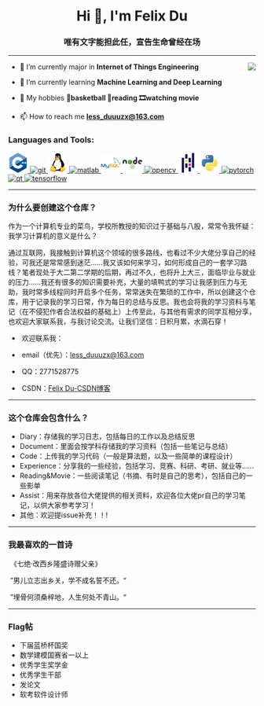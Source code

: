 <h1 align="center">Hi 👋, I'm Felix Du</h1>
<h3 align="center">唯有文字能担此任，宣告生命曾经在场</h3>

------

<a href="https://github.com/Coekyun-Dou">
<img align="right" src="https://github-readme-stats.vercel.app/api?username=Coekyun-Dou&show_icons=true">
</a>

- 🔭 I’m currently major in **Internet of Things Engineering**

- 🌱 I’m currently learning **Machine Learning and Deep Learning**

- 💬 My hobbies **🏀basketball 📔reading 🎞️watching movie**

- 📫 How to reach me **less_duuuzx@163.com**


<h3 align="left">Languages and Tools:</h3>
<p align="left">  <a href="https://www.w3schools.com/cpp/" target="_blank" rel="noreferrer"> <img src="https://raw.githubusercontent.com/devicons/devicon/master/icons/cplusplus/cplusplus-original.svg" alt="cplusplus" width="40" height="40"/> </a> <a href="https://git-scm.com/" target="_blank" rel="noreferrer"> <img src="https://www.vectorlogo.zone/logos/git-scm/git-scm-icon.svg" alt="git" width="40" height="40"/> </a> <a href="https://www.linux.org/" target="_blank" rel="noreferrer"> <img src="https://raw.githubusercontent.com/devicons/devicon/master/icons/linux/linux-original.svg" alt="linux" width="40" height="40"/> </a> <a href="https://www.mathworks.com/" target="_blank" rel="noreferrer"> <img src="https://upload.wikimedia.org/wikipedia/commons/2/21/Matlab_Logo.png" alt="matlab" width="40" height="40"/> </a> <a href="https://www.mysql.com/" target="_blank" rel="noreferrer"> <img src="https://raw.githubusercontent.com/devicons/devicon/master/icons/mysql/mysql-original-wordmark.svg" alt="mysql" width="40" height="40"/> </a> <a href="https://nodejs.org" target="_blank" rel="noreferrer"> <img src="https://raw.githubusercontent.com/devicons/devicon/master/icons/nodejs/nodejs-original-wordmark.svg" alt="nodejs" width="40" height="40"/> </a> <a href="https://opencv.org/" target="_blank" rel="noreferrer"> <img src="https://www.vectorlogo.zone/logos/opencv/opencv-icon.svg" alt="opencv" width="40" height="40"/> </a> <a href="https://pandas.pydata.org/" target="_blank" rel="noreferrer"> <img src="https://raw.githubusercontent.com/devicons/devicon/2ae2a900d2f041da66e950e4d48052658d850630/icons/pandas/pandas-original.svg" alt="pandas" width="40" height="40"/> </a> <a href="https://www.python.org" target="_blank" rel="noreferrer"> <img src="https://raw.githubusercontent.com/devicons/devicon/master/icons/python/python-original.svg" alt="python" width="40" height="40"/> </a> <a href="https://pytorch.org/" target="_blank" rel="noreferrer"> <img src="https://www.vectorlogo.zone/logos/pytorch/pytorch-icon.svg" alt="pytorch" width="40" height="40"/> </a> <a href="https://www.qt.io/" target="_blank" rel="noreferrer"> <img src="https://upload.wikimedia.org/wikipedia/commons/0/0b/Qt_logo_2016.svg" alt="qt" width="40" height="40"/> </a> <a href="https://www.tensorflow.org" target="_blank" rel="noreferrer"> <img src="https://www.vectorlogo.zone/logos/tensorflow/tensorflow-icon.svg" alt="tensorflow" width="40" height="40"/> </a> </p>

------

### 为什么要创建这个仓库？

​        作为一个计算机专业的菜鸟，学校所教授的知识过于基础与八股，常常令我怀疑：我学习计算机的意义是什么？

​        通过互联网，我接触到计算机这个领域的很多路线，也看过不少大佬分享自己的经验，可我还是常常感到迷茫......我又该如何来学习，如何形成自己的一套学习路线？笔者现处于大二第二学期的后期，再过不久，也将升上大三，面临毕业与就业的压力......我还有很多的知识需要补充，大量的填鸭式的学习让我感到压力与无助，我时常多线程同时开启多个任务，常常迷失在繁琐的工作中，所以创建这个仓库，用于记录我的学习日常，作为每日的总结与反思。我也会将我的学习资料与笔记（在不侵犯作者合法权益的基础上）上传至此，与其他有需求的同学互相分享，也欢迎大家联系我，与我讨论交流。让我们坚信：日积月累，水滴石穿！

- ​	欢迎联系我：

- ​	email（优先）：less_duuuzx@163.com

- ​	QQ：2771528775

- ​	CSDN：[Felix Du-CSDN博客](https://blog.csdn.net/less_duuuzx?spm=1010.2135.3001.5343)


------

### 这个仓库会包含什么？

- Diary：存储我的学习日志，包括每日的工作以及总结反思
- Document：里面会按学科存储我的学习资料（包括一些笔记与总结）
- Code：上传我的学习代码（一般是算法题，以及一些简单的课程设计）
- Experience：分享我的一些经验，包括学习、竞赛、科研、考研、就业等......
- Reading&Movie：一些阅读笔记（书摘、有时是自己的思考），包括自己的一些影单
- Assist：用来存放各位大佬提供的相关资料，欢迎各位大佬pr自己的学习笔记，以供大家参考学习！
- 其他：欢迎提issue补充！！!

------

### 我最喜欢的一首诗

​	    		《七绝·改西乡隆盛诗赠父亲》

​			”男儿立志出乡关，学不成名誓不还。“

​			”埋骨何须桑梓地，人生何处不青山。“

------

### Flag帖

- 下届蓝桥杯国奖
- 数学建模国赛省一以上
- 优秀学生奖学金
- 优秀学生干部
- 发论文
- 软考软件设计师
